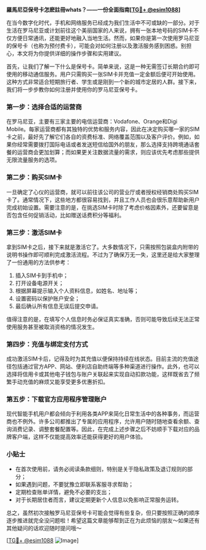 **羅馬尼亞保号卡怎麽註冊whats？——一份全面指南[[TG💪+ @esim1088](https://t.me/s/esim1088)]**

在当今数字化时代，手机和网络服务已经成为我们生活中不可或缺的一部分。对于生活在罗马尼亚或计划前往这个美丽国家的人来说，拥有一张本地号码的SIM卡不仅方便日常通讯，还能更好地融入当地生活。然而，如果你是第一次使用罗马尼亚的保号卡（也称为预付费卡），可能会对如何注册以及激活服务感到困惑。别担心，本文将为你提供详细的操作步骤和实用建议。

首先，让我们了解一下什么是保号卡。简单来说，这是一种无需签订长期合约即可使用的移动通信服务。用户只需购买一张SIM卡并充值一定金额后便可开始使用。这种方式非常适合短期旅行者、学生或是刚到一个新的城市定居的人群。接下来，我们将一步步教你如何注册并使用你的罗马尼亚保号卡。

### 第一步：选择合适的运营商

在罗马尼亚，主要有三家主要的电信运营商：Vodafone、Orange和Digi Mobile。每家运营商都有其独特的优势和服务内容，因此在决定购买哪一家的SIM卡之前，最好先了解它们各自的资费标准、网络覆盖范围以及客户评价。例如，如果你经常需要拨打国际电话或者发送短信给国外的朋友，那么选择支持跨境通话套餐的运营商会更加划算；而如果更关注数据流量的需求，则应该优先考虑那些提供无限流量服务的选项。

### 第二步：购买SIM卡

一旦确定了心仪的运营商，就可以前往该公司的营业厅或者授权经销商处购买SIM卡了。通常情况下，这些地方都很容易找到，并且工作人员也会很乐意帮助新用户完成初始设置。需要注意的是，在挑选SIM卡时除了考虑价格因素外，还要留意是否包含任何促销活动，比如赠送话费积分等福利。

### 第三步：激活SIM卡

拿到SIM卡之后，接下来就是激活它了。大多数情况下，只需按照包装盒内附带的说明书操作即可顺利完成激活流程。不过为了确保万无一失，这里还是给大家整理了一份通用的方法供参考：

1. 插入SIM卡到手机中；
2. 打开设备电源开关；
3. 根据屏幕提示输入个人资料信息，如姓名、地址等；
4. 设置密码以保护账户安全；
5. 最后确认所有信息无误后提交申请。

值得注意的是，在填写个人信息时务必保证真实准确，否则可能导致后续无法正常使用服务甚至被取消资格的情况发生。

### 第四步：充值与绑定支付方式

成功激活SIM卡后，记得及时为其充值以便保持持续在线状态。目前主流的充值途径包括通过官方APP、网站、便利店自助终端等多种渠道进行操作。此外，也可以选择将信用卡或其他电子钱包与账户关联起来实现自动扣款功能，这样既省去了频繁手动充值的麻烦又能享受更多优惠折扣。

### 第五步：下载官方应用程序管理账户

现代智能手机用户都会倾向于利用各类APP来简化日常生活中的各种事务，而运营商也不例外。许多公司都推出了专属的应用程序，允许用户随时随地查看余额、查询消费记录、调整套餐配置等。因此，在完成上述步骤之后不妨顺手下载对应的品牌客户端，这样不仅能提高效率还能获得更好的用户体验。

### 小贴士

- 在首次使用前，请务必阅读条款细则，特别是关于隐私政策及退订规则的部分；
- 如果遇到问题，不要犹豫立即联系客服寻求帮助；
- 定期检查账单详情，避免不必要的支出；
- 对于长期居住者而言，建议定期更新个人信息以免影响正常服务运转。

总之，虽然初次接触罗马尼亚保号卡可能会觉得有些复杂，但只要按照正确的顺序逐步推进就完全没问题啦！希望这篇文章能够帮到正在为此烦恼的朋友～如果还有其他疑问的话欢迎随时提问哦～

[[TG💪+ @esim1088](https://t.me/s/esim1088) ![Image](https://i.postimg.cc/4NQfJmqS/Snipaste-2025-05-13-00-14-12.png)]